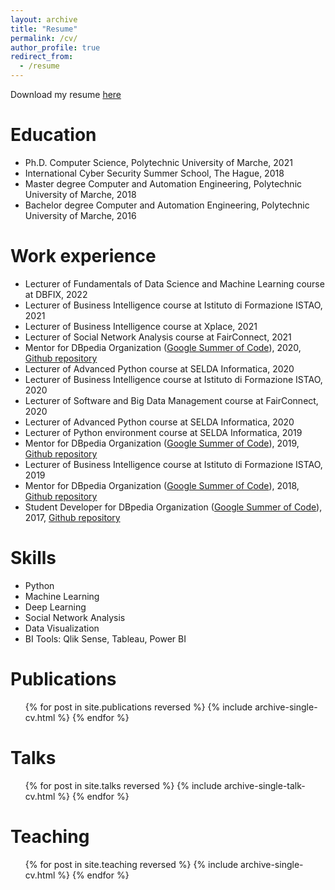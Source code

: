 ```yaml
---
layout: archive
title: "Resume"
permalink: /cv/
author_profile: true
redirect_from:
  - /resume
---
```


Download my resume [here](https://lucav48.github.io/files/CV.pdf)

Education
======
* Ph.D. Computer Science, Polytechnic University of Marche, 2021
* International Cyber Security Summer School, The Hague, 2018
* Master degree Computer and Automation Engineering, Polytechnic University of Marche, 2018
* Bachelor degree Computer and Automation Engineering, Polytechnic University of Marche, 2016

Work experience
======
* Lecturer of Fundamentals of Data Science and Machine Learning course at DBFIX, 2022
* Lecturer of Business Intelligence course at Istituto di Formazione ISTAO, 2021
* Lecturer of Business Intelligence course at Xplace, 2021
* Lecturer of Social Network Analysis course at FairConnect, 2021
* Mentor for DBpedia Organization ([Google Summer of Code](https://summerofcode.withgoogle.com/)), 2020, [Github repository](https://github.com/dbpedia/gsoc-2020-dashboard)
* Lecturer of Advanced Python course at SELDA Informatica, 2020
* Lecturer of Business Intelligence course at Istituto di Formazione ISTAO, 2020
* Lecturer of Software and Big Data Management course at FairConnect, 2020
* Lecturer of Advanced Python course at SELDA Informatica, 2020
* Lecturer of Python environment course at SELDA Informatica, 2019
* Mentor for DBpedia Organization ([Google Summer of Code](https://summerofcode.withgoogle.com/)), 2019, [Github repository](https://github.com/dbpedia/linking)
* Lecturer of Business Intelligence course at Istituto di Formazione ISTAO, 2019
* Mentor for DBpedia Organization ([Google Summer of Code](https://summerofcode.withgoogle.com/)), 2018, [Github repository](https://github.com/dbpedia/tablist-extractor)
* Student Developer for DBpedia Organization ([Google Summer of Code](https://summerofcode.withgoogle.com/)), 2017, [Github repository](https://github.com/dbpedia/table-extractor)
  
Skills
======
* Python
* Machine Learning
* Deep Learning
* Social Network Analysis
* Data Visualization
* BI Tools: Qlik Sense, Tableau, Power BI

Publications
======
  <ul>{% for post in site.publications reversed %}
    {% include archive-single-cv.html %}
  {% endfor %}</ul>
  
Talks
======
  <ul>{% for post in site.talks reversed %}
    {% include archive-single-talk-cv.html %}
  {% endfor %}</ul>
  
Teaching
======
  <ul>{% for post in site.teaching reversed %}
    {% include archive-single-cv.html %}
  {% endfor %}</ul>